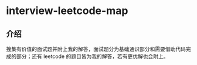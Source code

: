 # interview-leetcode-map

## 介绍

搜集有价值的面试题并附上我的解答，面试题分为基础通识部分和需要借助代码完成的部分；还有 leetcode 的题目皆为我的解答，若有更优解也会附上。
